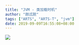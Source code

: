 ```yaml
---
title: "JVM - 类加载时机"
author: "颇忒脱"
tags: ["ARTS", "ARTS-T", "jvm"]
date: 2019-09-09T16:55:08+08:00
---
```


<!--more-->

![](class-loading-chance.png)